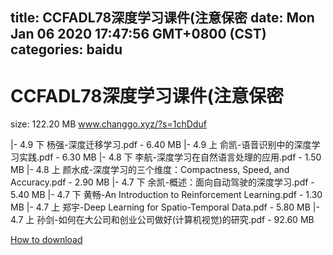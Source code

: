 
title: CCFADL78深度学习课件(注意保密
date: Mon Jan 06 2020 17:47:56 GMT+0800 (CST)    
categories: baidu
---

# CCFADL78深度学习课件(注意保密
size: 122.20 MB
 www.changgo.xyz/?s=1chDduf
 
|- 4.9 下 杨强-深度迁移学习.pdf - 6.40 MB
|- 4.9 上 俞凯-语音识别中的深度学习实践.pdf - 6.30 MB
|- 4.8 下 李航-深度学习在自然语言处理的应用.pdf - 1.50 MB
|- 4.8 上 颜水成-深度学习的三个维度：Compactness, Speed, and Accuracy.pdf - 2.90 MB
|- 4.7 下 余凯-概述：面向自动驾驶的深度学习.pdf - 5.40 MB
|- 4.7 下 黄畅-An Introduction to Reinforcement Learning.pdf - 1.30 MB
|- 4.7 上 郑宇-Deep Learning for Spatio-Temporal Data.pdf - 5.80 MB
|- 4.7 上 孙剑-如何在大公司和创业公司做好(计算机视觉)的研究.pdf - 92.60 MB

[How to download](https://bpcam.bemobtrk.com/go/2ceec3aa-1ca2-46d6-b9ff-aaa5c184517c?jno=1004)